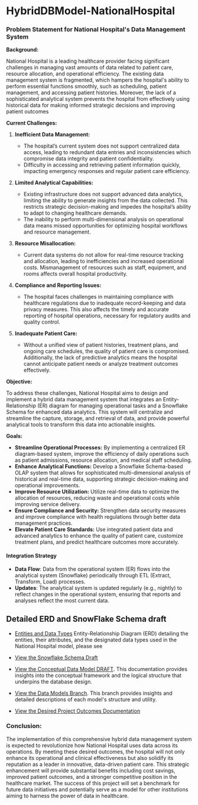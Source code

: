 # HybridDBModel-NationalHospital
### Problem Statement for National Hospital's Data Management System

**Background:**

National Hospital is a leading healthcare provider facing significant challenges in managing vast amounts of data related to patient care, resource allocation, and operational efficiency. The existing data management system is fragmented, which hampers the hospital's ability to perform essential functions smoothly, such as scheduling, patient management, and accessing patient histories. Moreover, the lack of a sophisticated analytical system prevents the hospital from effectively using historical data for making informed strategic decisions and improving patient outcomes

**Current Challenges:**

1. **Inefficient Data Management:**
   - The hospital’s current system does not support centralized data access, leading to redundant data entries and inconsistencies which compromise data integrity and patient confidentiality.
   - Difficulty in accessing and retrieving patient information quickly, impacting emergency responses and regular patient care efficiency.

2. **Limited Analytical Capabilities:**
   - Existing infrastructure does not support advanced data analytics, limiting the ability to generate insights from the data collected. This restricts strategic decision-making and impedes the hospital’s ability to adapt to changing healthcare demands.
   - The inability to perform multi-dimensional analysis on operational data means missed opportunities for optimizing hospital workflows and resource management.

3. **Resource Misallocation:**
   - Current data systems do not allow for real-time resource tracking and allocation, leading to inefficiencies and increased operational costs. Mismanagement of resources such as staff, equipment, and rooms affects overall hospital productivity.

4. **Compliance and Reporting Issues:**
   - The hospital faces challenges in maintaining compliance with healthcare regulations due to inadequate record-keeping and data privacy measures. This also affects the timely and accurate reporting of hospital operations, necessary for regulatory audits and quality control.

5. **Inadequate Patient Care:**
   - Without a unified view of patient histories, treatment plans, and ongoing care schedules, the quality of patient care is compromised. Additionally, the lack of predictive analytics means the hospital cannot anticipate patient needs or analyze treatment outcomes effectively.

**Objective:**

To address these challenges, National Hospital aims to design and implement a hybrid data management system that integrates an Entity-Relationship (ER) diagram for managing operational tasks and a Snowflake Schema for enhanced data analytics. This system will centralize and streamline the capture, storage, and retrieval of data, and provide powerful analytical tools to transform this data into actionable insights.

**Goals:**

- **Streamline Operational Processes:** By implementing a centralized ER diagram-based system, improve the efficiency of daily operations such as patient admissions, resource allocation, and medical staff scheduling.
- **Enhance Analytical Functions:** Develop a Snowflake Schema-based OLAP system that allows for sophisticated multi-dimensional analysis of historical and real-time data, supporting strategic decision-making and operational improvements.
- **Improve Resource Utilization:** Utilize real-time data to optimize the allocation of resources, reducing waste and operational costs while improving service delivery.
- **Ensure Compliance and Security:** Strengthen data security measures and improve compliance with health regulations through better data management practices.
- **Elevate Patient Care Standards:** Use integrated patient data and advanced analytics to enhance the quality of patient care, customize treatment plans, and predict healthcare outcomes more accurately.


#### **Integration Strategy**
- **Data Flow**: Data from the operational system (ER) flows into the analytical system (Snowflake) periodically through ETL (Extract, Transform, Load) processes.
- **Updates**: The analytical system is updated regularly (e.g., nightly) to reflect changes in the operational system, ensuring that reports and analyses reflect the most current data.

## Detailed ERD and SnowFlake Schema draft


- [Entities and Data Types](https://github.com/GadAugust/HybridDBModel-NationalHospital/tree/ERD-Entities%2C-Attributes%2C-and-Data-Types)  Entity-Relationship Diagram (ERD) detailing the entities, their attributes, and the designated data types used in the National Hospital model, please see  

- [View the Snowflake Schema Draft](https://github.com/GadAugust/HybridDBModel-NationalHospital/tree/SnowFlake-Schema-draft)
 
- [View the Conceptual Data Model DRAFT](https://github.com/GadAugust/HybridDBModel-NationalHospital/blob/The-conceptual-data-model/README.md). This documentation provides insights into the conceptual framework and the logical structure that underpins the database design.

- [View the Data Models Branch](https://github.com/GadAugust/HybridDBModel-NationalHospital/tree/The-Data-Models). This branch provides insights and detailed descriptions of each model's structure and utility.


- [View the Desired Project Outcomes Documentation](https://github.com/GadAugust/HybridDBModel-NationalHospital/blob/Desired-Project-Out-Come/README.md)


### **Conclusion:**

The implementation of this comprehensive hybrid data management system is expected to revolutionize how National Hospital uses data across its operations. By meeting these desired outcomes, the hospital will not only enhance its operational and clinical effectiveness but also solidify its reputation as a leader in innovative, data-driven patient care. This strategic enhancement will provide substantial benefits including cost savings, improved patient outcomes, and a stronger competitive position in the healthcare market. The success of this project will set a benchmark for future data initiatives and potentially serve as a model for other institutions aiming to harness the power of data in healthcare.
